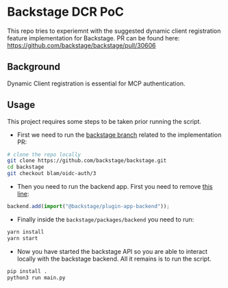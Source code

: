 # Backstage DCR PoC

This repo tries to experiemnt with the suggested dynamic client registration feature implementation for Backstage. PR can be found here: https://github.com/backstage/backstage/pull/30606

## Background

Dynamic Client registration is essential for MCP authentication.

## Usage

This project requires some steps to be taken prior running the script.

- First we need to run the [backstage branch](https://github.com/backstage/backstage/tree/blam/oidc-auth/3) related to the implementation PR:

```bash
# clone the repo locally
git clone https://github.com/backstage/backstage.git
cd backstage
git checkout blam/oidc-auth/3
```

- Then you need to run the backend app. First you need to remove [this line](https://github.com/backstage/backstage/blob/blam/oidc-auth/3/packages/backend/src/index.ts#L36):

```ts
backend.add(import("@backstage/plugin-app-backend"));
```

- Finally inside the `backstage/packages/backend` you need to run:

```bash
yarn install
yarn start
```

- Now you have started the backstage API so you are able to interact locally with the backstage backend. All it remains is to run the script.

```bash
pip install .
python3 run main.py
```
